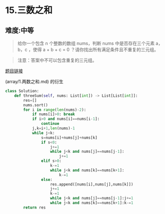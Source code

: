 # 15.三数之和 

## 难度:中等
> 给你一个包含 n 个整数的数组 nums，判断 nums 中是否存在三个元素 a，b，c ，使得 a + b + c = 0 ？请你找出所有满足条件且不重复的三元组。

> 注意：答案中不可以包含重复的三元组。

[题目链接](https://leetcode-cn.com/problems/3sum/)

(array/1.两数之和.md) 的衍生

```python
class Solution:
    def threeSum(self, nums: List[int]) -> List[List[int]]:
        res=[]
        nums.sort()
        for i in range(len(nums)-2):
            if nums[i]>0: break  
            if i>0 and nums[i]==nums[i-1]:
                continue 
            j,k=i+1,len(nums)-1 
            while j<k:
                s=nums[i]+nums[j]+nums[k]
                if s<0: 
                    j+=1
                    while j<k and nums[j]==nums[j-1]:
                        j+=1 
                elif s>0:
                    k-=1
                    while j<k and nums[k]==nums[k+1]:
                        k-=1
                else:
                    res.append([nums[i],nums[j],nums[k]])
                    j+=1
                    k-=1 
                    while j<k and nums[j]==nums[j-1]:j+=1
                    while j<k and nums[k]==nums[k+1]:k-=1
        return res
```
